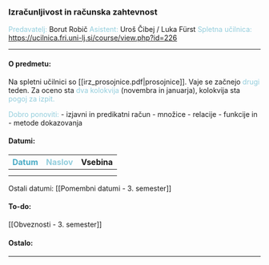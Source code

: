 
### Izračunljivost in računska zahtevnost
<font color="#92cddc">Predavatelj:</font> Borut Robič
<font color="#92cddc">Asistent:</font> Uroš Čibej / Luka Fürst
<font color="#92cddc">Spletna učilnica:</font> https://ucilnica.fri.uni-lj.si/course/view.php?id=226

---

#### O predmetu:

Na spletni učilnici so [[irz_prosojnice.pdf|prosojnice]]. Vaje se začnejo <font color="#92cddc">drugi</font> teden. Za oceno sta <font color="#92cddc">dva kolokvija</font> (novembra in januarja), kolokvija sta <font color="#92cddc">pogoj za izpit.</font>

<font color="#92cddc">Dobro ponoviti:</font>
	- izjavni in predikatni račun
	- množice
	- relacije
	- funkcije in
	- metode dokazovanja


#### Datumi:


| <font color="#4bacc6">Datum</font> | <font color="#92cddc">Naslov</font> | Vsebina |
| :--------------------------------: | ----------------------------------- | ------- |
|                                    |                                     |         |
|                                    |                                     |         |
Ostali datumi: [[Pomembni datumi - 3. semester]]

#### To-do: 

[[Obveznosti - 3. semester]]

#### Ostalo:


---